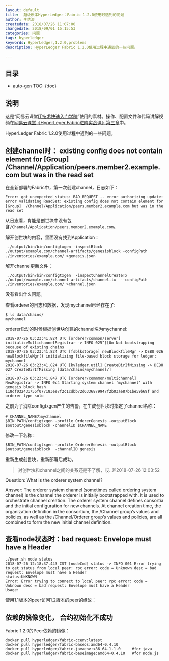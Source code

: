 ```yaml
---
layout: default
title:  超级账本HyperLedger：Fabric 1.2.0使用时遇到的问题
author: 李佶澳
createdate: 2018/07/26 11:07:00
changedate: 2018/09/01 15:15:53
categories: 问题
tags: hyperledger
keywords: HyperLedger,1.2.0,problems
description: HyperLedger Fabric 1.2.0使用过程中遇到的一些问题。

---
```


## 目录
* auto-gen TOC:
{:toc}

## 说明

这是“网易云课堂[IT技术快速入门学院](https://study.163.com/provider/400000000376006/course.htm?share=2&shareId=400000000376006)”使用的素材。操作、配置文件和代码讲解视频在[网易云课堂《HyperLeger Fabric进阶实战课》第三章](https://study.163.com/course/courseMain.htm?courseId=1005359012&share=2&shareId=400000000376006)中。

HyperLedger Fabric 1.2.0使用过程中遇到的一些问题。

## 创建channel时： existing config does not contain element for [Group]  /Channel/Application/peers.member2.example.com but was in the read set

在全新部署的Fabric中，第一次创建channel，日志如下：

	Error: got unexpected status: BAD_REQUEST -- error authorizing update: error validating ReadSet: existing config does not contain element for [Group]  /Channel/Application/peers.member2.example.com but was in the read set

从日志看，肯能是创世块中没有包含`/Channel/Application/peers.member2.example.com`。

解开创世块的内容，里面没有找到Application：

	 ./output/bin/bin/configtxgen -inspectBlock  ./output/example.com/channel-artifacts/genesisblock -configPath ./inventories/example.com/ >genesis.json

解开channel更新文件：

	 ./output/bin/bin/configtxgen  -inspectChannelCreateTx ./output/example.com/channel-artifacts/channel.tx  --configPath ./inventories/example.com/ >channel.json

没有看出什么问题。

查看orderer的日志和数据，发现mychannel已经存在了:

	$ ls data/chains/
	mychannel

orderer启动的时候根据创世块创建的channel名为mychannel:

	2018-07-26 03:23:41.824 UTC [orderer/common/server] initializeMultichannelRegistrar -> INFO 025^[[0m Not bootstrapping because of existing chains
	2018-07-26 03:23:41.824 UTC [fsblkstorage] newBlockfileMgr -> DEBU 026 newBlockfileMgr() initializing file-based block storage for ledger: mychannel
	2018-07-26 03:23:41.824 UTC [kvledger.util] CreateDirIfMissing -> DEBU 027 CreateDirIfMissing [data/chains/mychannel/]
	...
	2018-07-26 03:23:41.847 UTC [orderer/commmon/multichannel] NewRegistrar -> INFO 0c4 Starting system channel 'mychannel' with genesis block hash 118df032431755f077183ee7f2c1cdbb72d6336879947f2b03ae87b1be59b69f and orderer type solo

之前为了消除configtxgen产生的告警，在生成创世块时指定了channel名称：

	# CHANNEL_NAME为mychannel
	$BIN_PATH/configtxgen -profile OrdererGenesis -outputBlock $output/genesisblock -channelID $CHANNEL_NAME

修改一下名称：

	$BIN_PATH/configtxgen -profile OrdererGenesis -outputBlock $output/genesisblock  -channelID genesis

重新生成创世块，重新部署后成功。

>对创世块和channel之间的关系还是不了解，哎..@2018-07-26 12:03:52

Question:  What is the orderer system channel?

Answer:  The orderer system channel (sometimes called ordering system channel) is the channel the orderer is initially bootstrapped with. It is used to orchestrate channel creation. The orderer system channel defines consortia and the initial configuration for new channels. At channel creation time, the organization definition in the consortium, the /Channel group’s values and policies, as well as the /Channel/Orderer group’s values and policies, are all combined to form the new initial channel definition.

## 查看node状态时：bad request: Envelope must have a Header

	./peer.sh node status
	2018-07-26 12:18:37.443 CST [nodeCmd] status -> INFO 001 Error trying to get status from local peer: rpc error: code = Unknown desc = bad request: Envelope must have a Header
	status:UNKNOWN
	Error: Error trying to connect to local peer: rpc error: code = Unknown desc = bad request: Envelope must have a Header
	Usage:

使用1.1版本的peer访问1.2版本的peer的缘故：

## 依赖的镜像变化， 合约初始化不成功

Fabric 1.2.0的Peer依赖的镜像：

	docker pull hyperledger/fabric-ccenv:latest
	docker pull hyperledger/fabric-baseos:amd64-0.4.10
	docker pull hyperledger/fabric-javaenv:x86_64-1.1.0     #for java
	docker pull hyperledger/fabric-baseimage:amd64-0.4.10   #for node.js
